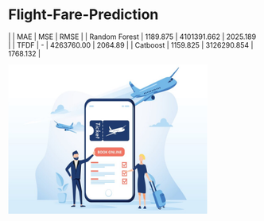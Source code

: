 # Flight-Fare-Prediction

|                 |     MAE    |      MSE      |    RMSE     |
|  Random Forest  |  1189.875  |  4101391.662  |   2025.189  |
|  TFDF           |   -        |  4263760.00   |   2064.89   |
|  Catboost       |  1159.825  |  3126290.854  |   1768.132  |

<img src="https://github.com/IMvision12/Flight-Fare-Prediction/blob/main/download.jfif" width="400" height="300" />
